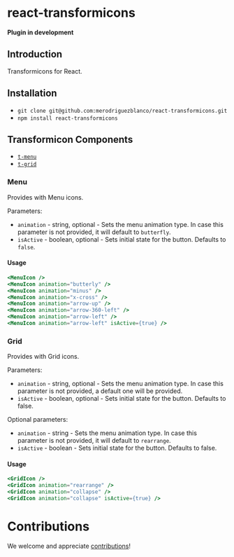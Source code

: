 # react-transformicons

**Plugin in development**

## Introduction

Transformicons for React.

## Installation

- `git clone git@github.com:merodriguezblanco/react-transformicons.git`
- `npm install react-transformicons`

## Transformicon Components

- [`t-menu`](#menu)
- [`t-grid`](#grid)

### Menu
Provides with Menu icons.

Parameters:
- `animation` - string, optional - Sets the menu animation type. In case this parameter is
  not provided, it will default to `butterfly`.
- `isActive` - boolean, optional - Sets initial state for the button. Defaults to
  `false`.

#### Usage

```handlebars
<MenuIcon />
<MenuIcon animation="butterly" />
<MenuIcon animation="minus" />
<MenuIcon animation="x-cross" />
<MenuIcon animation="arrow-up" />
<MenuIcon animation="arrow-360-left" />
<MenuIcon animation="arrow-left" />
<MenuIcon animation="arrow-left" isActive={true} />
```

### Grid

Provides with Grid icons.

Parameters:
- `animation` - string, optional - Sets the menu animation type. In case this parameter is
  not provided, a default one will be provided.
- `isActive` - boolean, optional - Sets initial state for the button. Defaults to
  false.

Optional parameters:
- `animation` - string - Sets the menu animation type. In case this parameter is
  not provided, it will default to `rearrange`.
- `isActive` - boolean - Sets initial state for the button. Defaults to
  false.

#### Usage

```handlebars
<GridIcon />
<GridIcon animation="rearrange" />
<GridIcon animation="collapse" />
<GridIcon animation="collapse" isActive={true} />
```

# Contributions
We welcome and appreciate [contributions](CONTRIBUTING.md)!

